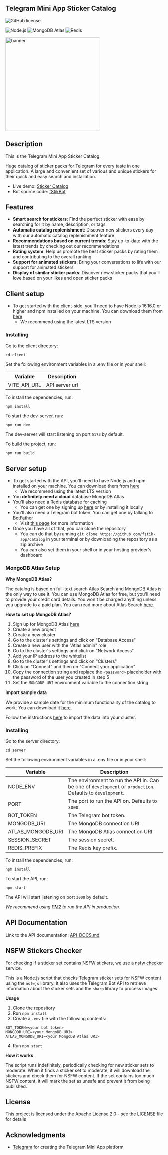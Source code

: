 ## Telegram Mini App Sticker Catalog

![GitHub license](https://img.shields.io/github/license/fstik-app/catalog.svg)

![Node.js](https://img.shields.io/badge/Node.js-339933?style=for-the-badge&logo=node.js&logoColor=white) ![MongoDB Atlas](https://img.shields.io/badge/MongoDB-Atlas-4EA94B?style=for-the-badge&logo=mongodb&logoColor=white) ![Redis](https://img.shields.io/badge/Redis-DC382D?style=for-the-badge&logo=redis&logoColor=white)

<img src="https://telegra.ph/file/5ea3c6d599fb69600ae10.jpg" alt="banner" width="300"/>

## Description
This is the Telegram Mini App Sticker Catalog.

Huge catalog of sticker packs for Telegram for every taste in one application. A large and convenient set of various and unique stickers for their quick and easy search and installation.

- Live demo: [Sticker Catalog](https://t.me/fStikBot/catalog)
- Bot source code: [fStikBot](https://github.com/LyoSU/fStikBot)

## Features

- **Smart search for stickers**: Find the perfect sticker with ease by searching for it by name, description, or tags
- **Automatic catalog replenishment**: Discover new stickers every day with our automatic catalog replenishment feature
- **Recommendations based on current trends**: Stay up-to-date with the latest trends by checking out our recommendations
- **Rating system**: Help us promote the best sticker packs by rating them and contributing to the overall ranking
- **Support for animated stickers**: Bring your conversations to life with our support for animated stickers
- **Display of similar sticker packs**: Discover new sticker packs that you’ll love based on your likes and open sticker packs

## Client setup

* To get started with the client-side, you'll need to have Node.js 16.16.0 or higher and npm installed on your machine. You can download them from [here](https://nodejs.org/en/download/)
  * We recommend using the latest LTS version



### Installing

Go to the client directory:

```cd client```

Set the following environment variables in a .env file or in your shell:


| Variable | Description |
| -------- | ----------- |
| VITE_API_URL | API server url |

To install the dependencies, run:

```npm install```

To start the dev-server, run:

```npm run dev```

The dev-server will start listening on port `5173` by default.

To build the project, run:

```npm run build```



## Server setup

* To get started with the API, you'll need to have Node.js and npm installed on your machine. You can download them from [here](https://nodejs.org/en/download/)
  * We recommend using the latest LTS version
* You **definitely need a cloud** database MongoDB Atlas
* You'll also need a Redis database for caching
  * You can get one by signing up [here](https://redislabs.com/try-free/) or by installing it locally
* You'll also need a Telegram bot token. You can get one by talking to [BotFather](https://t.me/BotFather)
  * Visit [this page](https://core.telegram.org/bots/features#botfather) for more information
* Once you have all of that, you can clone the repository
  * You can do that by running ```git clone https://github.com/fstik-app/catalog``` in your terminal or by downloading the repository as a zip archive
  * You can also set them in your shell or in your hosting provider's dashboard

### MongoDB Atlas Setup

**Why MongoDB Atlas?**

The catalog is based on full-text search Atlas Search and MongoDB Atlas is the only way to use it. You can use MongoDB Atlas for free, but you'll need to provide your credit card details. You won't be charged anything unless you upgrade to a paid plan. You can read more about Atlas Search [here](https://docs.atlas.mongodb.com/atlas-search/).

**How to set up MongoDB Atlas?**

1. Sign up for MongoDB Atlas [here](https://www.mongodb.com/cloud/atlas/register)
2. Create a new project
3. Create a new cluster
4. Go to the cluster's settings and click on "Database Access"
5. Create a new user with the "Atlas admin" role
6. Go to the cluster's settings and click on "Network Access"
7. Add your IP address to the whitelist
8. Go to the cluster's settings and click on "Clusters"
9. Click on "Connect" and then on "Connect your application"
10. Copy the connection string and replace the ```<password>``` placeholder with the password of the user you created in step 5
11. Set the ```MONGODB_URI``` environment variable to the connection string

**Import sample data**

We provide a sample date for the minimum functionality of the catalog to work. You can download it [here](stickersets.json).

Follow the instructions [here](https://www.mongodb.com/docs/atlas/import/mongoimport/) to import the data into your cluster.

### Installing

Go to the server directory:

```cd server```

Set the following environment variables in a .env file or in your shell:

| Variable | Description |
| -------- | ----------- |
| NODE_ENV | The environment to run the API in. Can be one of ```development``` or ```production```. Defaults to ```development```. |
| PORT | The port to run the API on. Defaults to ```3000```. |
| BOT_TOKEN | The Telegram bot token. |
| MONGODB_URI | The MongoDB connection URI. |
| ATLAS_MONGODB_URI | The MongoDB Atlas connection URI. |
| SESSION_SECRET | The session secret. |
| REDIS_PREFIX | The Redis key prefix. |

To install the dependencies, run:

```npm install```

To start the API, run:

```npm start```

The API will start listening on port `3000` by default.

_We recommend using [PM2](https://pm2.keymetrics.io/) to run the API in production._

## API Documentation

Link to the API documentation: [API_DOCS.md](API_DOCS.md)

## NSFW Stickers Checker

For checking if a sticker set contains NSFW stickers, we use a [nsfw checker](nsfw) service.

This is a Node.js script that checks Telegram sticker sets for NSFW content using the `nsfwjs` library. It also uses the Telegram Bot API to retrieve information about the sticker sets and the `sharp` library to process images.

**Usage**

1. Clone the repository
2. Run `npm install`
3. Create a `.env` file with the following contents:
```
BOT_TOKEN=<your bot token>
MONGODB_URI=<your MongoDB URI>
ATLAS_MONGODB_URI=<your MongoDB Atlas URI>
```
4. Run `npm start`

**How it works**

The script runs indefinitely, periodically checking for new sticker sets to moderate. When it finds a sticker set to moderate, it will download the stickers and check them for NSFW content. If the set contains too much NSFW content, it will mark the set as unsafe and prevent it from being published.

## License

This project is licensed under the Apache License 2.0 - see the [LICENSE](LICENSE) file for details

## Acknowledgments

* [Telegram](https://telegram.org/) for creating the Telegram Mini App platform
